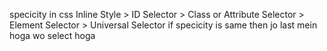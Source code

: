 specicity in css 
Inline Style > ID Selector > Class or Attribute Selector > Element Selector > Universal Selector
if specicity is same then jo last mein hoga wo select hoga 

